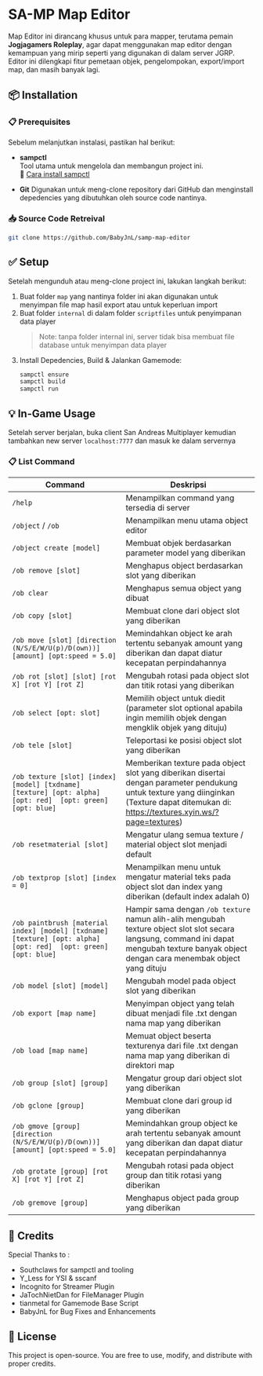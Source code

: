 # SA-MP Map Editor

Map Editor ini dirancang khusus untuk para mapper, terutama pemain **Jogjagamers Roleplay**, agar dapat menggunakan map editor dengan kemampuan yang mirip seperti yang digunakan di dalam server JGRP. Editor ini dilengkapi fitur pemetaan objek, pengelompokan, export/import map, dan masih banyak lagi.

## 📦 Installation

### 📋 Prerequisites

Sebelum melanjutkan instalasi, pastikan hal berikut:

- **sampctl**  
  Tool utama untuk mengelola dan membangun project ini.  
  📖 [Cara install sampctl](https://github.com/Southclaws/sampctl#installing)

- **Git** 
  Digunakan untuk meng-clone repository dari GitHub dan menginstall depedencies yang dibutuhkan oleh source code nantinya.
### 📥 Source Code Retreival
```bash
git clone https://github.com/BabyJnL/samp-map-editor
```

## ✅ Setup

Setelah mengunduh atau meng-clone project ini, lakukan langkah berikut:

1. Buat folder `map` yang nantinya folder ini akan digunakan untuk menyimpan file map hasil export atau untuk keperluan import
2. Buat folder `internal` di dalam folder `scriptfiles` untuk penyimpanan data player
    > Note: tanpa folder internal ini, server tidak bisa membuat file database untuk menyimpan data player
3. Install Depedencies, Build & Jalankan Gamemode:
    ```bash
    sampctl ensure
    sampctl build
    sampctl run
    ```

## 💡 In-Game Usage

Setelah server berjalan, buka client San Andreas Multiplayer kemudian tambahkan new server `localhost:7777` dan masuk ke dalam servernya


### 📋 List Command

| Command | Deskripsi |
|--------|-----------|
| `/help` | Menampilkan command yang tersedia di server
| `/object` / `/ob` | Menampilkan menu utama object editor |
| `/object create [model]` | Membuat objek berdasarkan parameter model yang diberikan |
| `/ob remove [slot]` | Menghapus object berdasarkan slot yang diberikan |
| `/ob clear` | Menghapus semua object yang dibuat |
| `/ob copy [slot]` | Membuat clone dari object slot yang diberikan |
| `/ob move [slot] [direction (N/S/E/W/U(p)/D(own))] [amount] [opt:speed = 5.0]` | Memindahkan object ke arah tertentu sebanyak amount yang diberikan dan dapat diatur kecepatan perpindahannya |
| `/ob rot [slot] [slot] [rot X] [rot Y] [rot Z]` | Mengubah rotasi pada object slot dan titik rotasi yang diberikan |
| `/ob select [opt: slot]` | Memilih object untuk diedit (parameter slot optional apabila ingin memilih objek dengan mengklik objek yang dituju) |
| `/ob tele [slot]` | Teleportasi ke posisi object slot yang diberikan |
| `/ob texture [slot] [index] [model] [txdname] [texture] [opt: alpha] [opt: red]  [opt: green]  [opt: blue]` | Memberikan texture pada object slot yang diberikan disertai dengan parameter pendukung untuk texture yang diinginkan (Texture dapat ditemukan di: https://textures.xyin.ws/?page=textures) |
| `/ob resetmaterial [slot]` | Mengatur ulang semua texture / material object slot menjadi default |
| `/ob textprop [slot] [index = 0]` | Menampilkan menu untuk mengatur material teks pada object slot dan index yang diberikan (default index adalah 0) |
| `/ob paintbrush [material index] [model] [txdname] [texture] [opt: alpha] [opt: red]  [opt: green]  [opt: blue]` | Hampir sama dengan `/ob texture` namun alih-alih mengubah texture object slot slot secara langsung, command ini dapat mengubah texture banyak object dengan cara menembak object yang dituju |
| `/ob model [slot] [model]` | Mengubah model pada object slot yang diberikan |
| `/ob export [map name]` | Menyimpan object yang telah dibuat menjadi file .txt dengan nama map yang diberikan |
| `/ob load [map name]` | Memuat object beserta texturenya dari file .txt dengan nama map yang diberikan di direktori map  |
| `/ob group [slot] [group]` | Mengatur group dari object slot yang diberikan  |
| `/ob gclone [group]` | Membuat clone dari group id yang diberikan  |
| `/ob gmove [group] [direction (N/S/E/W/U(p)/D(own))] [amount] [opt:speed = 5.0]` | Memindahkan group object ke arah tertentu sebanyak amount yang diberikan dan dapat diatur kecepatan perpindahannya  |
| `/ob grotate [group] [rot X] [rot Y] [rot Z]` | Mengubah rotasi pada object group dan titik rotasi yang diberikan  |
| `/ob gremove [group]` | Menghapus object pada group yang diberikan  |

## 🙏 Credits
Special Thanks to :
- Southclaws for sampctl and tooling
- Y_Less for YSI & sscanf
- Incognito for Streamer Plugin
- JaTochNietDan for FileManager Plugin
- tianmetal for Gamemode Base Script
- BabyJnL for Bug Fixes and Enhancements

## 📄 License

This project is open-source. You are free to use, modify, and distribute with proper credits.  

